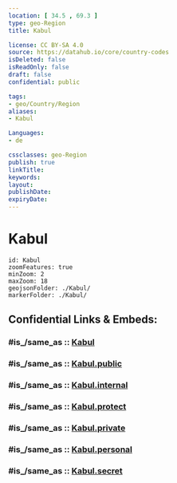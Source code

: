 ```yaml
---
location: [ 34.5 , 69.3 ] 
type: geo-Region
title: Kabul

license: CC BY-SA 4.0
source: https://datahub.io/core/country-codes
isDeleted: false
isReadOnly: false
draft: false
confidential: public

tags:
- geo/Country/Region
aliases:
- Kabul

Languages:
- de

cssclasses: geo-Region
publish: true
linkTitle: 
keywords: 
layout: 
publishDate: 
expiryDate: 
---
```


# Kabul

```leaflet
id: Kabul
zoomFeatures: true 
minZoom: 2 
maxZoom: 18
geojsonFolder: ./Kabul/
markerFolder: ./Kabul/
```


## Confidential Links & Embeds: 

### #is_/same_as :: [Kabul](/_Standards/Earth/Continent/Asia/Asia~Central/Afghanistan/provinces~Afghanistan/Kabul.md) 

### #is_/same_as :: [Kabul.public](/_public/Earth/Continent/Asia/Asia~Central/Afghanistan/provinces~Afghanistan/Kabul.public.md) 

### #is_/same_as :: [Kabul.internal](/_internal/Earth/Continent/Asia/Asia~Central/Afghanistan/provinces~Afghanistan/Kabul.internal.md) 

### #is_/same_as :: [Kabul.protect](/_protect/Earth/Continent/Asia/Asia~Central/Afghanistan/provinces~Afghanistan/Kabul.protect.md) 

### #is_/same_as :: [Kabul.private](/_private/Earth/Continent/Asia/Asia~Central/Afghanistan/provinces~Afghanistan/Kabul.private.md) 

### #is_/same_as :: [Kabul.personal](/_personal/Earth/Continent/Asia/Asia~Central/Afghanistan/provinces~Afghanistan/Kabul.personal.md) 

### #is_/same_as :: [Kabul.secret](/_secret/Earth/Continent/Asia/Asia~Central/Afghanistan/provinces~Afghanistan/Kabul.secret.md)


